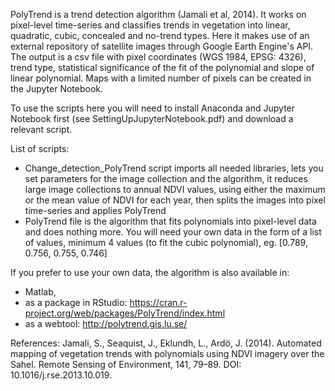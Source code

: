 PolyTrend is a trend detection algorithm (Jamali et al, 2014). It works on pixel-level time-series and classifies trends in vegetation into linear, quadratic, cubic, concealed and no-trend types. Here it makes use of an external repository of satellite images through Google Earth Engine's API. The output is a csv file with pixel coordinates (WGS 1984, EPSG: 4326), trend type, statistical significance of the fit of the polynomial and slope of linear polynomial. Maps with a limited number of pixels can be created in the Jupyter Notebook.

To use the scripts here you will need to install Anaconda and Jupyter Notebook first (see SettingUpJupyterNotebook.pdf) and download a relevant script. 

List of scripts:
- Change_detection_PolyTrend script imports all needed libraries, lets you set parameters for the image collection and the algorithm, it reduces large image collections to annual NDVI values, using either the maximum or the mean value of NDVI for each year, then splits the images into pixel time-series and applies PolyTrend
- PolyTrend file is the algorithm that fits polynomials into pixel-level data and does nothing more. You will need your own data in the form of a list of values, minimum 4 values (to fit the cubic polynomial), eg. [0.789, 0.756, 0.755, 0.746]

If you prefer to use your own data, the algorithm is also available in: 
- Matlab, 
- as a package in RStudio: https://cran.r-project.org/web/packages/PolyTrend/index.html 
- as a webtool: http://polytrend.gis.lu.se/

References:
Jamali, S., Seaquist, J., Eklundh, L., Ardö, J. (2014). Automated mapping of vegetation trends with polynomials using NDVI imagery over the Sahel. Remote Sensing of Environment, 141, 79–89. DOI: 10.1016/j.rse.2013.10.019. 
